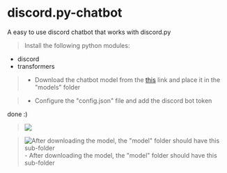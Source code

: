 # discord.py-chatbot
A easy to use discord chatbot that works with discord.py

> Install the following python modules:
* discord
* transformers



>*  Download the chatbot model from the [this](https://huggingface.co/facebook/blenderbot_small-90M) link and place it in the "models" folder

>* Configure the "config.json" file and add the discord bot token

done :)


> ![](https://media.discordapp.net/attachments/890158189394395189/908401552484597860/unknown.png)

> ![After downloading the model, the "model" folder should have this sub-folder](https://media.discordapp.net/attachments/890158189394395189/908401700241543188/unknown.png) -   After downloading the model, the "model" folder should have this sub-folder
